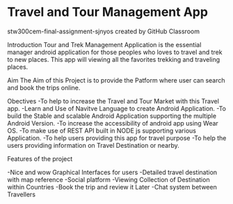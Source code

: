 # Travel and Tour Management App
stw300cem-final-assignment-sjnyos created by GitHub Classroom

Introduction
Tour and Trek Management Application is the essential manager android application for those peoples who loves to travel and trek to new places.
This app will viewing all the favorites trekking and traveling places.

Aim
The Aim of this Project is to provide the Patform where user can search and book the trips online.

Obectives
-To help to increase the Travel and Tour Market with this Travel app.
-Learn and Use of Navitve Language to create Android Application.
-To build the Stable and scalable Android Application supporting the multiple Android Version.
-To increase the accessibility of  android app using Wear OS.
-To make use of REST API built in NODE js supporting various Application.
-To help users providing this app for travel purpose
-To help the users providing information on Travel Destination or nearby.

Features of the project

-Nice and wow Graphical Interfaces for users
-Detailed travel destination with map reference
-Social platform 
-Viewing Collection of Destination within Countries
-Book the trip and review it Later
-Chat system between Travellers


